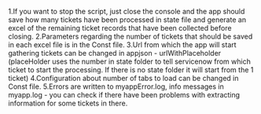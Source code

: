 1.If you want to stop the script, just close the console and the app should save how many tickets have been processed in state file
and generate an excel of the remaining ticket records that have been collected before closing.
2.Parameters regarding the number of tickets that should be saved in each excel file is in the Const file.
3.Url from which the app will start gathering tickets can be changed in appjson - urlWithPlaceholder (placeHolder uses the number in state
folder to tell servicenow from which ticket to start the processing. If there is no state folder it will start from the 1 ticket)
4.Configuration about number of tabs to load can be changed in Const file.
5.Errors are written to myappError.log, info messages in myapp.log - you can check if there have been problems with extracting information for some tickets in there.
